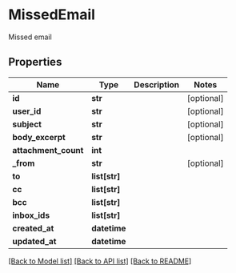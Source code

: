 # MissedEmail

Missed email
## Properties
Name | Type | Description | Notes
------------ | ------------- | ------------- | -------------
**id** | **str** |  | [optional] 
**user_id** | **str** |  | [optional] 
**subject** | **str** |  | [optional] 
**body_excerpt** | **str** |  | [optional] 
**attachment_count** | **int** |  | 
**_from** | **str** |  | [optional] 
**to** | **list[str]** |  | 
**cc** | **list[str]** |  | 
**bcc** | **list[str]** |  | 
**inbox_ids** | **list[str]** |  | 
**created_at** | **datetime** |  | 
**updated_at** | **datetime** |  | 

[[Back to Model list]](../README#documentation-for-models) [[Back to API list]](../README#documentation-for-api-endpoints) [[Back to README]](../README)


